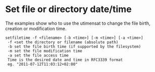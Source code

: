 # Set file or directory date/time

The examples show who to use the utimensat to change
the file birth, creation or modification time.

```
setfiletime -f <filename> [-b <time>] [-m <time>] [-a <time>]
 -f <set the directory or filename (absolute path)
 -b set the file birth time (if supported by the filesystem)
 -m set the file modification time
 -a set the file access time
 Time is the desired date and time in RFC3339 format
 eg. "2011-07-12T11:03:12+02:00"
```
